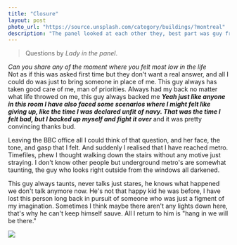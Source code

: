 ```yaml
---
title: "Closure"
layout: post
photo_url: "https://source.unsplash.com/category/buildings/?montreal"
description: "The panel looked at each other they, best part was guy from london office give asia pacific head is this guy for real look. And it was in that moment I knew it's a packed case"
---
```


> Questions by *Lady in the panel*.

*Can you share any of the moment where you felt most low in the life*<br>
Not as if this was asked first time but they don't want a real answer, and all I could do was just to bring someone in place of me. This guy always has taken good care of me, man of priorities. Always had my back no matter what life throwed on me, this guy always backed me ***Yeah just like anyone in this room I have also faced some scenarios where I might felt like giving up, like the time I was declared unfit of navy. That was the time I felt bad, but I backed up myself and fight it over*** and it was pretty convincing thanks bud.

Leaving the BBC office all I could think of that question, and her face, the tone, and gasp that I felt. And suddenly I realised that I have reached metro. Timefiles, phew I thought walking down the stairs without any motive just straying. I don't know other people but underground metro's are somewhat taunting, the guy who looks right outside from the windows all darkened. 

This guy always taunts, never talks just stares, he knows what happened we don't talk anymore now. He's not that happy kid he was before, I have lost this person long back in pursuit of someone who was just a figment of my imagination.
Sometimes I think maybe there aren't any lights down here, that's why he can't keep himself sauve. All I return to him is "hang in we will be there."<br>




<img src="https://source.unsplash.com/collection/1023843/tiny-people-in-a-big-world">
